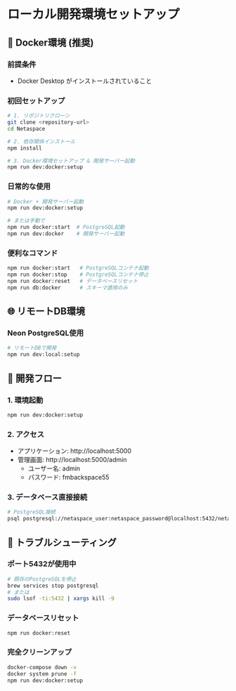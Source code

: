 # ローカル開発環境セットアップ

## 🐳 Docker環境 (推奨)

### 前提条件
- Docker Desktop がインストールされていること

### 初回セットアップ
```bash
# 1. リポジトリクローン
git clone <repository-url>
cd Netaspace

# 2. 依存関係インストール
npm install

# 3. Docker環境セットアップ & 開発サーバー起動
npm run dev:docker:setup
```

### 日常的な使用
```bash
# Docker + 開発サーバー起動
npm run dev:docker:setup

# または手動で
npm run docker:start  # PostgreSQL起動
npm run dev:docker    # 開発サーバー起動
```

### 便利なコマンド
```bash
npm run docker:start   # PostgreSQLコンテナ起動
npm run docker:stop    # PostgreSQLコンテナ停止
npm run docker:reset   # データベースリセット
npm run db:docker      # スキーマ適用のみ
```

## 🌐 リモートDB環境

### Neon PostgreSQL使用
```bash
# リモートDBで開発
npm run dev:local:setup
```

## 📝 開発フロー

### 1. 環境起動
```bash
npm run dev:docker:setup
```

### 2. アクセス
- アプリケーション: http://localhost:5000
- 管理画面: http://localhost:5000/admin
  - ユーザー名: admin
  - パスワード: fmbackspace55

### 3. データベース直接接続
```bash
# PostgreSQL接続
psql postgresql://netaspace_user:netaspace_password@localhost:5432/netaspace_local
```

## 🔧 トラブルシューティング

### ポート5432が使用中
```bash
# 既存のPostgreSQLを停止
brew services stop postgresql
# または
sudo lsof -ti:5432 | xargs kill -9
```

### データベースリセット
```bash
npm run docker:reset
```

### 完全クリーンアップ
```bash
docker-compose down -v
docker system prune -f
npm run dev:docker:setup
```